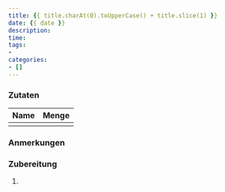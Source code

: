 ```yaml
---
title: {{ title.charAt(0).toUpperCase() + title.slice(1) }}
date: {{ date }}
description:
time:
tags:
- 
categories: 
- []
---
```


### Zutaten
| Name | Menge |
| ----------- | ----------- |
|  |  |


### Anmerkungen


### Zubereitung
1. 


